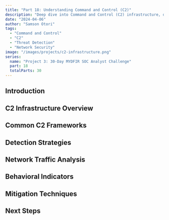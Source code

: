 ```yaml
---
title: "Part 18: Understanding Command and Control (C2)"
description: "Deep dive into Command and Control (C2) infrastructure, detection methods, and monitoring strategies in a security operations environment."
date: "2024-04-06"
author: "Samson Otori"
tags:
  - "Command and Control"
  - "C2"
  - "Threat Detection"
  - "Network Security"
image: "/images/projects/c2-infrastructure.png"
series:
  name: "Project 3: 30-Day MYDFIR SOC Analyst Challenge"
  part: 18
  totalParts: 30
---
```


## Introduction

## C2 Infrastructure Overview

## Common C2 Frameworks

## Detection Strategies

## Network Traffic Analysis

## Behavioral Indicators

## Mitigation Techniques

## Next Steps 